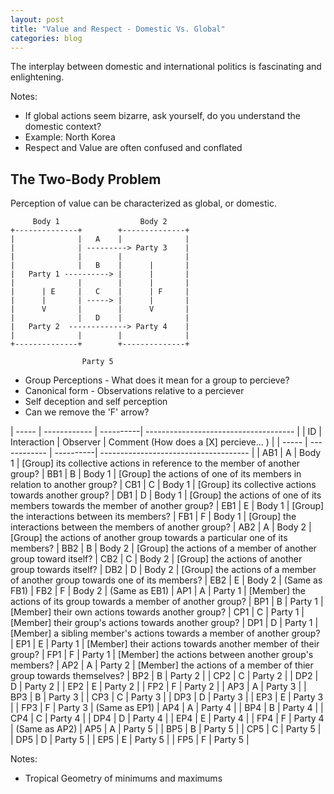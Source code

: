 ```yaml
---
layout: post
title: "Value and Respect - Domestic Vs. Global"
categories: blog
---
```


The interplay between domestic and international politics is fascinating and enlightening.

Notes:

* If global actions seem bizarre, ask yourself, do you understand the domestic context?
* Example: North Korea
* Respect and Value are often confused and conflated

## The Two-Body Problem

Perception of value can be characterized as global, or domestic.

	     Body 1                  Body 2
	+--------------+        +--------------+
	|              |   A    |              |
	|              | ---------> Party 3    |
	|              |        |              |
	|              |   B    |      |       |
	|   Party 1 ----------> |      |       |
	|              |        |      |       |
	|      | E     |   C    |      | F     |
	|      |       | -----> |      |       |
	|      V       |        |      V       |
	|              |   D    |              |
	|   Party 2  -------------> Party 4    |
	|              |        |              |
	+--------------+        +--------------+
	
	                Party 5

* Group Perceptions - What does it mean for a group to percieve?
* Canonical form - Observations relative to a perciever
* Self deception and self perception
* Can we remove the 'F' arrow?

| ----- | ------------ | ----------| ------------------------------------- |
| ID    | Interaction  | Observer  | Comment (How does a [X] percieve... ) |
| ----- | ------------ | ----------| ------------------------------------- |
| AB1   | A            | Body 1    | [Group] its collective actions in reference to the member of another group?
| BB1   | B            | Body 1    | [Group] the actions of one of its members in relation to another group?
| CB1   | C            | Body 1    | [Group] its collective actions towards another group?
| DB1   | D            | Body 1    | [Group] the actions of one of its members towards the member of another group?
| EB1   | E            | Body 1    | [Group] the interactions between its members?
| FB1   | F            | Body 1    | [Group] the interactions between the members of another group?
| AB2   | A            | Body 2    | [Group] the actions of another group towards a particular one of its members?
| BB2   | B            | Body 2    | [Group] the actions of a member of another group toward itself?
| CB2   | C            | Body 2    | [Group] the actions of another group towards itself?
| DB2   | D            | Body 2    | [Group] the actions of a member of another group towards one of its members?
| EB2   | E            | Body 2    | (Same as FB1)
| FB2   | F            | Body 2    | (Same as EB1)
| AP1   | A            | Party 1   | [Member] the actions of its group towards a member of another group?
| BP1   | B            | Party 1   | [Member] their own actions towards another group?
| CP1   | C            | Party 1   | [Member] their group's actions towards another group?
| DP1   | D            | Party 1   | [Member] a sibling member's actions towards a member of another group?
| EP1   | E            | Party 1   | [Member] their actions towards another member of their group?
| FP1   | F            | Party 1   | [Member] the actions between another group's members?
| AP2   | A            | Party 2   | [Member] the actions of a member of thier group towards themselves?
| BP2   | B            | Party 2   | 
| CP2   | C            | Party 2   | 
| DP2   | D            | Party 2   | 
| EP2   | E            | Party 2   | 
| FP2   | F            | Party 2   | 
| AP3   | A            | Party 3   | 
| BP3   | B            | Party 3   | 
| CP3   | C            | Party 3   | 
| DP3   | D            | Party 3   | 
| EP3   | E            | Party 3   | 
| FP3   | F            | Party 3   | (Same as EP1)
| AP4   | A            | Party 4   | 
| BP4   | B            | Party 4   | 
| CP4   | C            | Party 4   | 
| DP4   | D            | Party 4   | 
| EP4   | E            | Party 4   | 
| FP4   | F            | Party 4   | (Same as AP2)
| AP5   | A            | Party 5   | 
| BP5   | B            | Party 5   | 
| CP5   | C            | Party 5   | 
| DP5   | D            | Party 5   | 
| EP5   | E            | Party 5   | 
| FP5   | F            | Party 5   | 


Notes:

* Tropical Geometry of minimums and maximums
